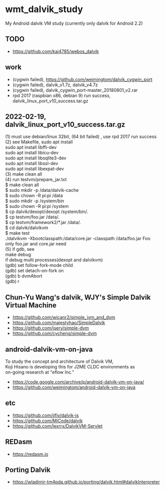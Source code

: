 # wmt_dalvik_study
My Android dalvik VM study (currently only dalvik for Android 2.2)  

## TODO  
* https://github.com/kai4785/webos_dalvik  

## work  
* (cygwin failed), https://github.com/weimingtom/dalvik_cygwin_port  
* (cygwin failed), dalvik_v1.7z, dalvik_v4.7z  
* (cygwin failed), dalvik_cygwin_port-master_20180801_v2.rar  
* rpd 2017 (raspbian x86, debian 9) run success, dalvik_linux_port_v10_success.tar.gz  

## 2022-02-19, dalvik_linux_port_v10_success.tar.gz  
(1) must use debian/linux 32bit, (64 bit failed) , use rpd 2017 run success  
(2) see Makefile, sudo apt install  
sudo apt install libffi-dev  
sudo apt install libicu-dev  
sudo apt install libsqlite3-dev  
sudo apt install libssl-dev  
sudo apt install libexpat-dev  
(3) make clean all  
(4) run testvm/prepare_jar.txt  
$ make clean all  
$ sudo mkdir -p /data/dalvik-cache  
$ sudo chown -R pi:pi /data  
$ sudo mkdir -p /system/bin  
$ sudo chown -R pi:pi /system  
$ cp dalvik/dexopt/dexopt /system/bin/.  
$ cp testvm/foo.jar /data/.  
$ cp testvm/framework2/*.jar /data/.  
$ cd dalvik/dalvikvm  
$ make test  
./dalvikvm -Xbootclasspath:/data/core.jar -classpath /data/foo.jar Foo  
only foo.jar and core.jar need  
(5) if gdb, see   
make debug  
if debug multi processes(dexopt and dalvikvm)  
(gdb) set follow-fork-mode child  
(gdb) set detach-on-fork on  
(gdb) b dvmAbort  
(gdb) r  

## Chun-Yu Wang's dalvik, WJY's Simple Dalvik Virtual Machine  
* https://github.com/wicanr2/simple_jvm_and_dvm  
* https://github.com/majestyhao/SimpleDalvik  
* https://github.com/jserv/simple-dvm  
* https://github.com/cycheng/simple-dvm  

## android-dalvik-vm-on-java  
To study the concept and architecture of Dalvik VM,   
Koji Hisano is developing this for J2ME CLDC environments as   
on-going research at "eflow Inc."  
* https://code.google.com/archive/p/android-dalvik-vm-on-java/  
* https://github.com/weimingtom/android-dalvik-vm-on-java  

## etc  
* https://github.com/jjfiv/dalvik-js  
* https://github.com/MiCode/dalvik  
* https://github.com/lexrrx/DalvikVM-Servlet  

## REDasm  
* https://redasm.io  

## Porting Dalvik  
* https://wladimir-tm4pda.github.io/porting/dalvik.html#dalvikInterpreter  
